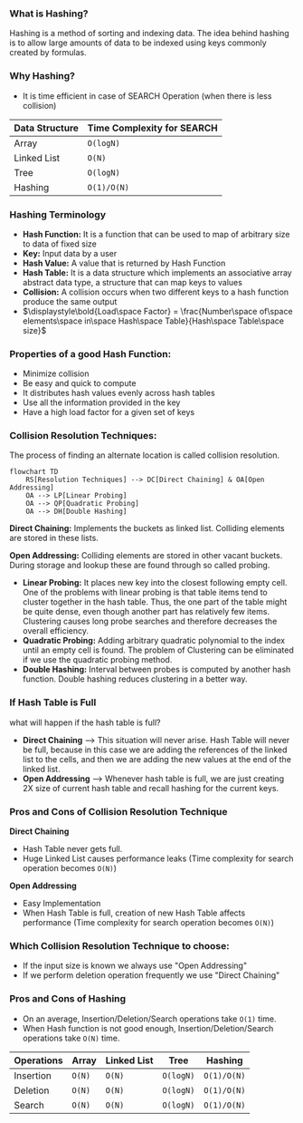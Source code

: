 ### What is Hashing?
Hashing is a method of sorting and indexing data. The idea behind hashing is to allow large amounts of data to be
indexed using keys commonly created by formulas.

### Why Hashing?
- It is time efficient in case of SEARCH Operation (when there is less collision)

| Data Structure | Time Complexity for SEARCH |
| -------------- | -------------------------- |
| Array          | `O(logN)`                  |
| Linked List    | `O(N)`                     |
| Tree           | `O(logN)`                  |
| Hashing        | `O(1)/O(N)`                |

### Hashing Terminology
- **Hash Function:** It is a function that can be used to map of arbitrary size to data of fixed size
- **Key:** Input data by a user
- **Hash Value:** A value that is returned by Hash Function
- **Hash Table:** It is a data structure which implements an associative array abstract data type, a structure that can
  map keys to values
- **Collision:** A collision occurs when two different keys to a hash function produce the same output
- $\displaystyle\bold{Load\space Factor} = \frac{Number\space of\space elements\space in\space Hash\space Table}{Hash\space Table\space size}$

### Properties of a good Hash Function:
- Minimize collision
- Be easy and quick to compute
- It distributes hash values evenly across hash tables
- Use all the information provided in the key
- Have a high load factor for a given set of keys

### Collision Resolution Techniques:
The process of finding an alternate location is called collision resolution.
``` mermaid
flowchart TD
    RS[Resolution Techniques] --> DC[Direct Chaining] & OA[Open Addressing]
    OA --> LP[Linear Probing]
    OA --> QP[Quadratic Probing]
    OA --> DH[Double Hashing]
```

**Direct Chaining:** Implements the buckets as linked list. Colliding elements are stored in these lists.

**Open Addressing:** Colliding elements are stored in other vacant buckets. During storage and lookup these are found
through so called probing.
- **Linear Probing:** It places new key into the closest following empty cell. One of the problems with linear probing is that table items tend to cluster together in the hash table. Thus, the one part of the table might be quite dense, even though another part has relatively few items. Clustering causes long probe searches and therefore decreases the overall efficiency.
- **Quadratic Probing:** Adding arbitrary quadratic polynomial to the index until an empty cell is found. The problem of
Clustering can be eliminated if we use the quadratic probing method.
- **Double Hashing:** Interval between probes is computed by another hash function. Double hashing reduces clustering in a better way.

### If Hash Table is Full
what will happen if the hash table is full?

- **Direct Chaining** --> This situation will never arise. Hash Table will never be full, because in this case we are
  adding the references of the linked list to the cells, and then we are adding the new values at the end of the linked
  list.
- **Open Addressing** --> Whenever hash table is full, we are just creating 2X size of current hash table and recall
  hashing for the current keys.

### Pros and Cons of Collision Resolution Technique
**Direct Chaining**
- Hash Table never gets full.
- Huge Linked List causes performance leaks (Time complexity for search operation becomes `O(N)`)

**Open Addressing**
- Easy Implementation
- When Hash Table is full, creation of new Hash Table affects performance (Time complexity for search operation
  becomes `O(N)`)

### Which Collision Resolution Technique to choose:
- If the input size is known we always use "Open Addressing"
- If we perform deletion operation frequently we use "Direct Chaining"

### Pros and Cons of Hashing
- On an average, Insertion/Deletion/Search operations take `O(1)` time.
- When Hash function is not good enough, Insertion/Deletion/Search operations take `O(N)` time.

| Operations | Array  | Linked List | Tree      | Hashing     |
| ---------- | ------ | ----------- | --------- | ----------- |
| Insertion  | `O(N)` | `O(N)`      | `O(logN)` | `O(1)/O(N)` |
| Deletion   | `O(N)` | `O(N)`      | `O(logN)` | `O(1)/O(N)` |
| Search     | `O(N)` | `O(N)`      | `O(logN)` | `O(1)/O(N)` |
